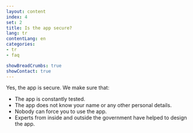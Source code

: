 ```yaml
---
layout: content
index: 4
set: 2
title: Is the app secure?
lang: tr
contentLang: en
categories:
- tr
- faq

showBreadCrumbs: true
showContact: true
---
```


Yes, the app is secure. We make sure that:
-  The app is constantly tested.
-  The app does not know your name or any other personal details.
-  Nobody can force you to use the app.
-  Experts from inside and outside the government have helped to design the app.
